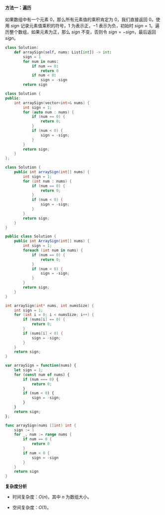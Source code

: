#### 方法一：遍历

如果数组中有一个元素 $0$，那么所有元素值的乘积肯定为 $0$，我们直接返回 $0$。使用 $\textit{sign}$ 记录元素值乘积的符号，$1$ 为表示正，$-1$ 表示为负，初始时 $\textit{sign} = 1$。遍历整个数组，如果元素为正，那么 $\textit{sign}$ 不变，否则令 $\textit{sign} = -\textit{sign}$，最后返回 $\textit{sign}$。

```Python [sol1-Python3]
class Solution:
    def arraySign(self, nums: List[int]) -> int:
        sign = 1
        for num in nums:
            if num == 0:
                return 0
            if num < 0:
                sign = -sign
        return sign
```

```C++ [sol1-C++]
class Solution {
public:
    int arraySign(vector<int>& nums) {
        int sign = 1;
        for (auto num : nums) {
            if (num == 0) {
                return 0;
            }
            if (num < 0) {
                sign = -sign;
            }
        }
        return sign;
    }
};
```

```Java [sol1-Java]
class Solution {
    public int arraySign(int[] nums) {
        int sign = 1;
        for (int num : nums) {
            if (num == 0) {
                return 0;
            }
            if (num < 0) {
                sign = -sign;
            }
        }
        return sign;
    }
}
```

```C# [sol1-C#]
public class Solution {
    public int ArraySign(int[] nums) {
        int sign = 1;
        foreach (int num in nums) {
            if (num == 0) {
                return 0;
            }
            if (num < 0) {
                sign = -sign;
            }
        }
        return sign;
    }
}
```

```C [sol1-C]
int arraySign(int* nums, int numsSize) {
    int sign = 1;
    for (int i = 0; i < numsSize; i++) {
        if (nums[i] == 0) {
            return 0;
        }
        if (nums[i] < 0) {
            sign = -sign;
        }
    }
    return sign;
}
```

```JavaScript [sol1-JavaScript]
var arraySign = function(nums) {
    let sign = 1;
    for (const num of nums) {
        if (num === 0) {
            return 0;
        }
        if (num < 0) {
            sign = -sign;
        }
    }
    return sign;
};
```

```go [sol1-Golang]
func arraySign(nums []int) int {
    sign := 1
    for _, num := range nums {
        if num == 0 {
            return 0
        }
        if num < 0 {
            sign = -sign
        }
    }
    return sign
}
```

**复杂度分析**

+ 时间复杂度：$O(n)$，其中 $n$ 为数组大小。

+ 空间复杂度：$O(1)$。